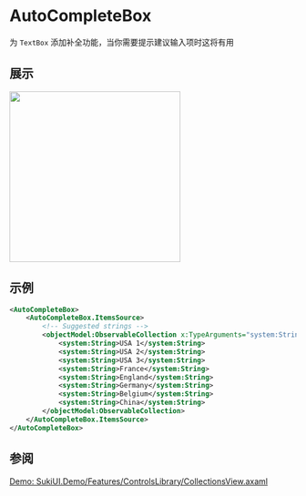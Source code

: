 # AutoCompleteBox

为 `TextBox` 添加补全功能，当你需要提示建议输入项时这将有用

## 展示

<img src="/controls/inputs/autocompletebox.gif" height="300px" width="300px"/>

## 示例

```xml
<AutoCompleteBox>
    <AutoCompleteBox.ItemsSource>
        <!-- Suggested strings -->
        <objectModel:ObservableCollection x:TypeArguments="system:String">
            <system:String>USA 1</system:String>
            <system:String>USA 2</system:String>
            <system:String>USA 3</system:String>
            <system:String>France</system:String>
            <system:String>England</system:String>
            <system:String>Germany</system:String>
            <system:String>Belgium</system:String>
            <system:String>China</system:String>
        </objectModel:ObservableCollection>
    </AutoCompleteBox.ItemsSource>
</AutoCompleteBox>
```

## 参阅

[Demo: SukiUI.Demo/Features/ControlsLibrary/CollectionsView.axaml](https://github.com/kikipoulet/SukiUI/blob/main/SukiUI.Demo/Features/ControlsLibrary/CollectionsView.axaml)